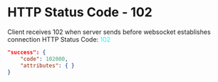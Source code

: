 # HTTP Status Code - 102

Client receives 102 when server sends before websocket establishes connection
HTTP Status Code: <span style="color:cyan">102</span>
```json
"success": {
    "code": 102000,
    "attributes": { }
}
```